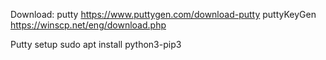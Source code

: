 Download: 
putty https://www.puttygen.com/download-putty
puttyKeyGen https://winscp.net/eng/download.php

Putty setup
sudo apt install python3-pip3

